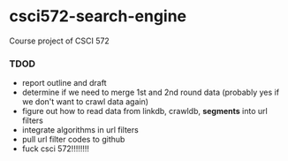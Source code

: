 # csci572-search-engine
Course project of CSCI 572

### TDOD

- report outline and draft
- determine if we need to merge 1st and 2nd round data (probably yes if we don't want to crawl data again)
- figure out how to read data from linkdb, crawldb, **segments** into url filters
- integrate algorithms in url filters
- pull url filter codes to github
- fuck csci 572!!!!!!!!